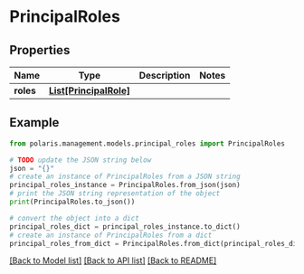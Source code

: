 <!--

 Licensed to the Apache Software Foundation (ASF) under one
 or more contributor license agreements.  See the NOTICE file
 distributed with this work for additional information
 regarding copyright ownership.  The ASF licenses this file
 to you under the Apache License, Version 2.0 (the
 "License"); you may not use this file except in compliance
 with the License.  You may obtain a copy of the License at

   http://www.apache.org/licenses/LICENSE-2.0

 Unless required by applicable law or agreed to in writing,
 software distributed under the License is distributed on an
 "AS IS" BASIS, WITHOUT WARRANTIES OR CONDITIONS OF ANY
 KIND, either express or implied.  See the License for the
 specific language governing permissions and limitations
 under the License.

-->
# PrincipalRoles


## Properties

Name | Type | Description | Notes
------------ | ------------- | ------------- | -------------
**roles** | [**List[PrincipalRole]**](PrincipalRole.md) |  | 

## Example

```python
from polaris.management.models.principal_roles import PrincipalRoles

# TODO update the JSON string below
json = "{}"
# create an instance of PrincipalRoles from a JSON string
principal_roles_instance = PrincipalRoles.from_json(json)
# print the JSON string representation of the object
print(PrincipalRoles.to_json())

# convert the object into a dict
principal_roles_dict = principal_roles_instance.to_dict()
# create an instance of PrincipalRoles from a dict
principal_roles_from_dict = PrincipalRoles.from_dict(principal_roles_dict)
```
[[Back to Model list]](../README.md#documentation-for-models) [[Back to API list]](../README.md#documentation-for-api-endpoints) [[Back to README]](../README.md)


